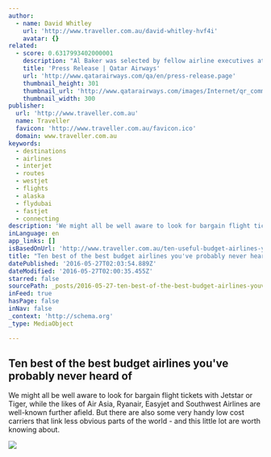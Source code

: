 ```yaml
---
author:
  - name: David Whitley
    url: 'http://www.traveller.com.au/david-whitley-hvf4i'
    avatar: {}
related:
  - score: 0.6317993402000001
    description: "Al Baker was selected by fellow airline executives attending IATA's annual World Air Transport Summit in Beijing this week. His is a newly-created position to increase representation for Middle East carriers on the revamped 10-member IATA board. IATA is an international trade body, created over 60 years ago by a group of airlines."
    title: 'Press Release | Qatar Airways'
    url: 'http://www.qatarairways.com/qa/en/press-release.page'
    thumbnail_height: 301
    thumbnail_url: 'http://www.qatarairways.com/images/Internet/qr_commercial/corp_communication/images/2012_images/06_June/20120612_1.jpg'
    thumbnail_width: 300
publisher:
  url: 'http://www.traveller.com.au'
  name: Traveller
  favicon: 'http://www.traveller.com.au/favicon.ico'
  domain: www.traveller.com.au
keywords:
  - destinations
  - airlines
  - interjet
  - routes
  - westjet
  - flights
  - alaska
  - flydubai
  - fastjet
  - connecting
description: 'We might all be well aware to look for bargain flight tickets with Jetstar or Tiger, while the likes of Air Asia, Ryanair, Easyjet and Southwest Airlines are well-known further afield. But there are also some very handy low cost carriers that link less obvious parts of the world - and this little lot are worth knowing about.'
inLanguage: en
app_links: []
isBasedOnUrl: 'http://www.traveller.com.au/ten-useful-budget-airlines-youve-probably-never-heard-of-gp4704'
title: "Ten best of the best budget airlines you've probably never heard of"
datePublished: '2016-05-27T02:03:54.889Z'
dateModified: '2016-05-27T02:00:35.455Z'
starred: false
sourcePath: _posts/2016-05-27-ten-best-of-the-best-budget-airlines-youve-probably-never-h.md
inFeed: true
hasPage: false
inNav: false
_context: 'http://schema.org'
_type: MediaObject

---
```

<article style=""><h1>Ten best of the best budget airlines you've probably never heard of</h1><p>We might all be well aware to look for bargain flight tickets with Jetstar or Tiger, while the likes of Air Asia, Ryanair, Easyjet and Southwest Airlines are well-known further afield. But there are also some very handy low cost carriers that link less obvious parts of the world - and this little lot are worth knowing about.</p><img src="http://www.traveller.com.au/content/dam/images/g/p/4/8/h/y/image.related.socialLead.620x349.gp4704.png/1464244602306.jpg" /></article>